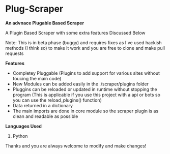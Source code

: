 # Plug-Scraper
<b>An advnace Plugable Based Scraper</b>

A Plugin Based Scraper with some extra features Discussed Below

Note: This is in beta phase (buggy) and requires fixes as I've used hackish methods (I think so) to make it work and you are free to clone and make pull requests

<b>Features</b>
<ul>
<li>Completey Pluggable (Plugins to add support for various sites without toucing the main code)</li>
<li>New Modules can be added easily in the ./scraper/plugins folder</li>
<li> Pluggins can be reloaded or updated in runtime without stopping the program (This is applicable if you use this project with a api or bots so you can use the reload_plugins() function) </li>
<li>Data returned in a dictionary </li>
<li>The main imports are done in core module so the scraper plugin is as clean and readable as possible</li>
</ul>

<b>Languages Used</b>
  1. Python

Thanks and you are always welcome to modify and make changes!
